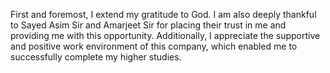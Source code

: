 First and foremost, I extend my gratitude to God. I am also deeply thankful to Sayed Asim Sir and Amarjeet Sir for placing their trust in me and providing me with this opportunity. Additionally, I appreciate the supportive and positive work environment of this company, which enabled me to successfully complete my higher studies.
